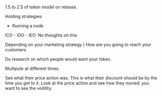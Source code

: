 1.5 to 2.5 of token model on release.

Holding strategies:
- Running a node 


ICO - IDO - IEO:
No thoughts on this

Depending on your marketing strategy ) How are you going to reach your customers 

Do research on which people would want your token. 

Multipule at different times. 


See what their price action was. 
This is what their discount should be by the time you get to it.
Look at the price action and see how they moved.
you want to see the voilitity.


